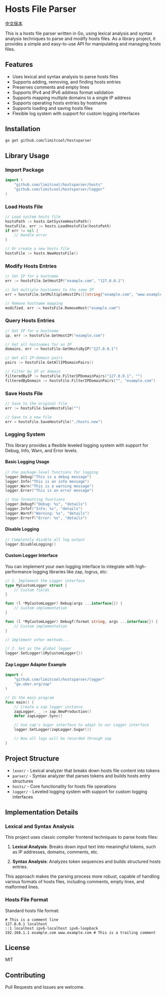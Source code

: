 # Hosts File Parser

[中文版本](README.md)

This is a hosts file parser written in Go, using lexical analysis and syntax analysis techniques to parse and modify hosts files. As a library project, it provides a simple and easy-to-use API for manipulating and managing hosts files.

## Features

- Uses lexical and syntax analysis to parse hosts files
- Supports adding, removing, and finding hosts entries
- Preserves comments and empty lines
- Supports IPv4 and IPv6 address format validation
- Supports mapping multiple domains to a single IP address
- Supports operating hosts entries by hostname
- Supports loading and saving hosts files
- Flexible log system with support for custom logging interfaces

## Installation

```bash
go get github.com/limitcool/hostsparser
```

## Library Usage

### Import Package

```go
import (
    "github.com/limitcool/hostsparser/hosts"
    "github.com/limitcool/hostsparser/logger"
)
```

### Load Hosts File

```go
// Load system hosts file
hostsPath := hosts.GetSystemHostsPath()
hostsFile, err := hosts.LoadHostsFile(hostsPath)
if err != nil {
    // Handle error
}

// Or create a new hosts file
hostsFile := hosts.NewHostsFile()
```

### Modify Hosts Entries

```go
// Set IP for a hostname
err := hostsFile.SetHostIP("example.com", "127.0.0.1")

// Set multiple hostnames to the same IP
err = hostsFile.SetMultipleHostIPs([]string{"example.com", "www.example.com"}, "127.0.0.1")

// Remove hostname mapping
modified, err := hostsFile.RemoveHost("example.com")
```

### Query Hosts Entries

```go
// Get IP for a hostname
ip, err := hostsFile.GetHostIP("example.com")

// Get all hostnames for an IP
domains, err := hostsFile.GetHostsByIP("127.0.0.1")

// Get all IP-domain pairs
pairs := hostsFile.GetAllIPDomainPairs()

// Filter by IP or domain
filteredByIP := hostsFile.FilterIPDomainPairs("127.0.0.1", "")
filteredByDomain := hostsFile.FilterIPDomainPairs("", "example.com")
```

### Save Hosts File

```go
// Save to the original file
err := hostsFile.SaveHostsFile("")

// Save to a new file
err = hostsFile.SaveHostsFile("./hosts.new")
```

### Logging System

This library provides a flexible leveled logging system with support for Debug, Info, Warn, and Error levels.

#### Basic Logging Usage

```go
// Use package-level functions for logging
logger.Debug("This is a debug message")
logger.Info("This is an info message")
logger.Warn("This is a warning message")
logger.Error("This is an error message")

// Use formatting functions
logger.Debugf("Debug: %s", "details")
logger.Infof("Info: %s", "details")
logger.Warnf("Warning: %s", "details")
logger.Errorf("Error: %s", "details")
```

#### Disable Logging

```go
// Completely disable all log output
logger.DisableLogging()
```

#### Custom Logger Interface

You can implement your own logging interface to integrate with high-performance logging libraries like zap, logrus, etc:

```go
// 1. Implement the Logger interface
type MyCustomLogger struct {
    // Custom fields
}

func (l *MyCustomLogger) Debug(args ...interface{}) {
    // Custom implementation
}

func (l *MyCustomLogger) Debugf(format string, args ...interface{}) {
    // Custom implementation
}

// Implement other methods...

// 2. Set as the global logger
logger.SetLogger(&MyCustomLogger{})
```

#### Zap Logger Adapter Example

```go
import (
    "github.com/limitcool/hostsparser/logger"
    "go.uber.org/zap"
)

// In the main program
func main() {
    // Create a zap logger instance
    zapLogger, _ := zap.NewProduction()
    defer zapLogger.Sync()

    // Use zap's Sugar interface to adapt to our Logger interface
    logger.SetLogger(zapLogger.Sugar())

    // Now all logs will be recorded through zap
}
```

## Project Structure

- `lexer/` - Lexical analyzer that breaks down hosts file content into tokens
- `parser/` - Syntax analyzer that parses tokens and builds hosts entry structures
- `hosts/` - Core functionality for hosts file operations
- `logger/` - Leveled logging system with support for custom logging interfaces

## Implementation Details

### Lexical and Syntax Analysis

This project uses classic compiler frontend techniques to parse hosts files:

1. **Lexical Analysis**: Breaks down input text into meaningful tokens, such as IP addresses, domains, comments, etc.

2. **Syntax Analysis**: Analyzes token sequences and builds structured hosts entries.

This approach makes the parsing process more robust, capable of handling various formats of hosts files, including comments, empty lines, and malformed lines.

### Hosts File Format

Standard hosts file format:

```
# This is a comment line
127.0.0.1 localhost
::1 localhost ipv6-localhost ipv6-loopback
192.168.1.1 example.com www.example.com # This is a trailing comment
```

## License

MIT

## Contributing

Pull Requests and Issues are welcome.
